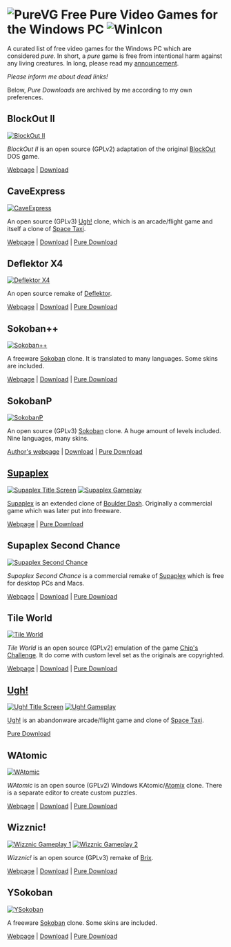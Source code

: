 # ![PureVG](https://avatars2.githubusercontent.com/u/43688709?s=64&v=4) Free Pure Video Games for the Windows PC ![WinIcon](https://github.com/PureVideoGames/free-win/raw/master/images/winicn64px.png)

A curated list of free video games for the Windows PC which are considered _pure_. In short, a _pure_ game is free from intentional harm against any living creatures. In long, please read my [announcement](https://steamcommunity.com/groups/purevideogames#announcements/detail/1698312095248060235).

_Please inform me about dead links!_

Below, _Pure Downloads_ are archived by me according to my own preferences.

## BlockOut II

[![BlockOut II](https://github.com/PureVideoGames/free-win/raw/master/images/BlockOut%20II/scr1_341x256.png)](https://github.com/PureVideoGames/free-win/raw/master/images/BlockOut%20II/scr1_512x384.jpg)

_BlockOut II_ is an open source (GPLv2) adaptation of the original [BlockOut] DOS game.

[Webpage](http://blockout.net/blockout2/) | [Download](https://sourceforge.net/projects/blockout/files/latest/download) 

## CaveExpress

[![CaveExpress](https://raw.githubusercontent.com/PureVideoGames/free-win/master/images/CaveExpress/screenshot001_384x256.png)](https://raw.githubusercontent.com/PureVideoGames/free-win/master/images/CaveExpress/screenshot001_1280x853.jpg)

An open source (GPLv3) [Ugh!] clone, which is an arcade/flight game and itself a clone of [Space Taxi].

[Webpage](http://www.caveproductions.org/) | [Download](https://github.com/mgerhardy/caveexpress/releases/download/2.4/caveexpress-2.4.exe) | [Pure Download](https://doc-0o-9g-docs.googleusercontent.com/docs/securesc/r7f10aj8r71p74jtko3m43b2atie80o8/8gfufemdveansvmr1lljvohfqn9tp7u6/1550484000000/01317742053574576657/01317742053574576657/16vSfZ0i7zCTEmWX8HdZq7U-3XtI4dUvR?e=download)

## Deflektor X4

[![Deflektor X4](https://github.com/PureVideoGames/free-win/raw/master/images/DeflektorX4/screenshot001_341x256.png)](https://github.com/PureVideoGames/free-win/raw/master/images/DeflektorX4/screenshot001_1024x768.png)

An open source remake of [Deflektor].

[Webpage](http://retrospec.sgn.net/users/ignacio/dfli.htm) | [Download](http://retrospec.sgn.net/download.php?link=deflektorx4&url=download/files/DeflektorX4.zip) | [Pure Download](https://doc-04-9g-docs.googleusercontent.com/docs/securesc/r7f10aj8r71p74jtko3m43b2atie80o8/875uiia0pi8vaavid48q098vadkmpu2b/1550491200000/01317742053574576657/01317742053574576657/1kcaSq_UqK7-K5KEk3Of0nquNNqT1MVzb?e=download)


## Sokoban++

[![Sokoban++](https://github.com/PureVideoGames/free-win/raw/master/images/Sokoban%2B%2B/screenshot001_384x256.png)](https://github.com/PureVideoGames/free-win/raw/master/images/Sokoban%2B%2B/screenshot001_926x617.png)

A freeware [Sokoban] clone. It is translated to many languages. Some skins are included.

[Webpage](http://www.joriswit.nl/sokoban/) | [Download](http://www.joriswit.nl/sokoban/en/download.htm) | [Pure Download](https://doc-08-9g-docs.googleusercontent.com/docs/securesc/r7f10aj8r71p74jtko3m43b2atie80o8/v58jm8q92ql3gna9i08k2204hne7uft9/1550484000000/01317742053574576657/01317742053574576657/1gC5egoi7Fo8CabVyO2tgUycxqV0n5Abn?e=download)

## SokobanP

[![SokobanP](https://github.com/PureVideoGames/free-win/raw/master/images/SokobanP/screenshot001_295x256.png)](https://github.com/PureVideoGames/free-win/raw/master/images/SokobanP/screenshot001_802x697.png)

An open source (GPLv3) [Sokoban] clone. A huge amount of levels included. Nine languages, many skins.

[Author's webpage](http://petr.lastovicka.sweb.cz/indexEN.html) | [Download](https://sourceforge.net/projects/sokobanp/files/SokobanP.zip/download) | [Pure Download](https://doc-0g-9g-docs.googleusercontent.com/docs/securesc/r7f10aj8r71p74jtko3m43b2atie80o8/ig4o53c8ecvccg6b6c1f6d0vvgtuodno/1550484000000/01317742053574576657/01317742053574576657/1whTPBIleQprQQRAhpMe8W1c6WLzDdLVM?e=download)

## [Supaplex]

[![Supaplex Title Screen](https://github.com/PureVideoGames/free-win/raw/master/images/Supaplex/spfix63_001_320x200.png)](https://github.com/PureVideoGames/free-win/raw/master/images/Supaplex/spfix63_001_640x400.png) [![Supaplex Gameplay](https://github.com/PureVideoGames/free-win/raw/master/images/Supaplex/spfix63_003_320x200.png)](https://github.com/PureVideoGames/free-win/raw/master/images/Supaplex/spfix63_003_640x400.png)

[Supaplex] is an extended clone of [Boulder Dash]. Originally a commercial game which was later put into freeware.

[Webpage](http://www.elmerproductions.com/sp/index.html) | [Pure Download](https://doc-0g-9g-docs.googleusercontent.com/docs/securesc/r7f10aj8r71p74jtko3m43b2atie80o8/m9rallmbefmuj4d5mme21dvvhkdqsda6/1550484000000/01317742053574576657/01317742053574576657/1UL7DTGylEcoG2qQJ2xjdj1kuDANVWeEL?e=download)

## Supaplex Second Chance

[![Supaplex Second Chance](https://raw.githubusercontent.com/PureVideoGames/free-win/master/images/Supaplex%20Second%20Chance/screenshot001_455x256.png)](https://raw.githubusercontent.com/PureVideoGames/free-win/master/images/Supaplex%20Second%20Chance/screenshot001_1600x900.png)

_Supaplex Second Chance_ is a commercial remake of [Supaplex] which is free for desktop PCs and Macs.

[Webpage](https://www.supaplex3d.com/) | [Download](https://goo.gl/e5eVFi) | [Pure Download](https://doc-0o-9g-docs.googleusercontent.com/docs/securesc/r7f10aj8r71p74jtko3m43b2atie80o8/8gfufemdveansvmr1lljvohfqn9tp7u6/1550484000000/01317742053574576657/01317742053574576657/16vSfZ0i7zCTEmWX8HdZq7U-3XtI4dUvR?e=download)

## Tile World

[![Tile World](https://github.com/PureVideoGames/free-win/raw/master/images/Tile%20World/screenshot001_333x256.png)](https://github.com/PureVideoGames/free-win/raw/master/images/Tile%20World/screenshot001_650x499.png)

_Tile World_ is an open source (GPLv2) emulation of the game [Chip's Challenge]. It do come with custom level set as the originals are copyrighted.

[Webpage](http://www.muppetlabs.com/~breadbox/software/tworld/) | [Download](http://www.muppetlabs.com/~breadbox/pub/software/tworld/tworld-1.3.2-win32-CCLPs.zip) | [Pure Download](https://doc-0o-9g-docs.googleusercontent.com/docs/securesc/r7f10aj8r71p74jtko3m43b2atie80o8/0rbcssb1ud7u65t11ljffnqcrdv1oleu/1550484000000/01317742053574576657/01317742053574576657/1ujV2hlinJohih22ToO4q4YBVEGFKj505?e=download)

## [Ugh!]

[![Ugh! Title Screen](https://raw.githubusercontent.com/PureVideoGames/free-win/master/images/Ugh!/ugh_001_320x200.png)](https://raw.githubusercontent.com/PureVideoGames/free-win/master/images/Ugh!/ugh_001_640x400.png) [![Ugh! Gameplay](https://raw.githubusercontent.com/PureVideoGames/free-win/master/images/Ugh!/ugh_002_320x200.png)](https://raw.githubusercontent.com/PureVideoGames/free-win/master/images/Ugh!/ugh_002_640x400.png)

[Ugh!] is an abandonware arcade/flight game and clone of [Space Taxi].

[Pure Download](https://doc-04-9g-docs.googleusercontent.com/docs/securesc/r7f10aj8r71p74jtko3m43b2atie80o8/q4l70aggkos68brqb8rsrthhilpmbf7p/1550491200000/01317742053574576657/01317742053574576657/1yq53Cpuft62dDki2cPUA434tSqY93lNM?e=download)

## WAtomic

[![WAtomic](https://raw.githubusercontent.com/PureVideoGames/free-win/master/images/WAtomic/screenshot001_342x256.png)](https://raw.githubusercontent.com/PureVideoGames/free-win/master/images/WAtomic/screenshot001_766x573.png)

_WAtomic_ is an open source (GPLv2) Windows KAtomic/[Atomix] clone. There is a separate editor to create custom puzzles.

[Webpage](http://watomic.sourceforge.net/) | [Download](http://prdownloads.sourceforge.net/watomic/WAtomic_1_2_3_257.zip?download) | [Pure Download](https://doc-0o-9g-docs.googleusercontent.com/docs/securesc/r7f10aj8r71p74jtko3m43b2atie80o8/077ds3utu0ojq2jpi7rg1o3fr7u1f80s/1550491200000/01317742053574576657/01317742053574576657/1GeoQI-S8KSyNzBKcHJ7Re3KhmKvqe-S2?e=download)

## Wizznic!

[![Wizznic Gameplay 1](https://github.com/PureVideoGames/free-win/raw/master/images/Wizznic!/screenshot001_341x256.png)](https://github.com/PureVideoGames/free-win/raw/master/images/Wizznic!/screenshot001_960x720.png) [![Wizznic Gameplay 2](https://github.com/PureVideoGames/free-win/raw/master/images/Wizznic!/screenshot002_341x256.png)](https://github.com/PureVideoGames/free-win/raw/master/images/Wizznic!/screenshot002_960x720.png)

_Wizznic!_ is an open source (GPLv3) remake of [Brix].

[Webpage](http://wizznic.org/) | [Download](http://wizznic.org/download/0380/Wizznic_win_build_380.zip) | [Pure Download](https://doc-0g-9g-docs.googleusercontent.com/docs/securesc/r7f10aj8r71p74jtko3m43b2atie80o8/thq3ff4vm9to7ueucmbf4jo64uh277cg/1550498400000/01317742053574576657/01317742053574576657/1zHYU95B585OJlSJ6FTB8K75ykt6WpTZY?e=download)

## YSokoban

[![YSokoban](https://github.com/PureVideoGames/free-win/raw/master/images/YSokoban/screenshot001_416x256.png)](https://github.com/PureVideoGames/free-win/raw/master/images/YSokoban/screenshot001_888x547.png)

A freeware [Sokoban] clone. Some skins are included.

[Webpage](http://ygp.orgfree.com/sokoban.html) | [Download](http://ygp.orgfree.com/pgms/ysokoban.zip) | [Pure Download](https://doc-0g-9g-docs.googleusercontent.com/docs/securesc/r7f10aj8r71p74jtko3m43b2atie80o8/fdncu5l17bsetljc9p9d83gh3vqc8ltf/1550484000000/01317742053574576657/01317742053574576657/1FVMAN1qjU3VVHAqDgr80mnFNslHrV3lY?e=download&nonce=ipbj9kk3120nq&user=01317742053574576657&hash=3kp8m56t8ejq99uojj9iesq2pjlh5vms)

[Atomix]: https://en.wikipedia.org/wiki/Atomix_(video_game)
[BlockOut]: https://en.wikipedia.org/wiki/Blockout
[Boulder Dash]: https://en.wikipedia.org/wiki/Boulder_Dash
[Brix]: https://en.wikipedia.org/wiki/Brix_(video_game)
[Chip's Challenge]: https://en.wikipedia.org/wiki/Chip%27s_Challenge
[Deflektor]: https://en.wikipedia.org/wiki/Deflektor
[Sokoban]: https://en.wikipedia.org/wiki/Sokoban
[Supaplex]: https://en.wikipedia.org/wiki/Supaplex
[Ugh!]: https://en.wikipedia.org/wiki/Ugh!
[Space Taxi]: https://en.wikipedia.org/wiki/Space_Taxi
